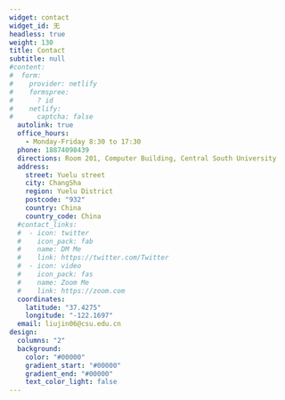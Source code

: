```yaml
---
widget: contact
widget_id: 无
headless: true
weight: 130
title: Contact
subtitle: null
#content:
#  form:
#    provider: netlify
#    formspree:
#      ? id
#    netlify:
#      captcha: false
  autolink: true
  office_hours:
    - Monday-Friday 8:30 to 17:30
  phone: 18874098439
  directions: Room 201, Computer Building, Central South University
  address:
    street: Yuelu street
    city: ChangSha
    region: Yuelu District
    postcode: "932"
    country: China
    country_code: China
  #contact_links:
  #  - icon: twitter
  #    icon_pack: fab
  #    name: DM Me
  #    link: https://twitter.com/Twitter
  #  - icon: video
  #    icon_pack: fas
  #    name: Zoom Me
  #    link: https://zoom.com
  coordinates:
    latitude: "37.4275"
    longitude: "-122.1697"
  email: liujin06@csu.edu.cn
design:
  columns: "2"
  background:
    color: "#00000"
    gradient_start: "#00000"
    gradient_end: "#00000"
    text_color_light: false
---
```

